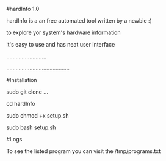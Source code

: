 #hardInfo 1.0

hardInfo is a an free automated tool  written by a newbie :) 

to explore yor system's hardware information

it's easy to use and has neat user interface

..........................

.........................................

#Installation

sudo git clone ...

cd hardInfo

sudo chmod +x setup.sh

sudo bash setup.sh  

#Logs

To see the listed program you can visit the /tmp/programs.txt
